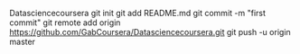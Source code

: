 Datasciencecoursera
git init
git add README.md
git commit -m "first commit"
git remote add origin https://github.com/GabCoursera/Datasciencecoursera.git
git push -u origin master
